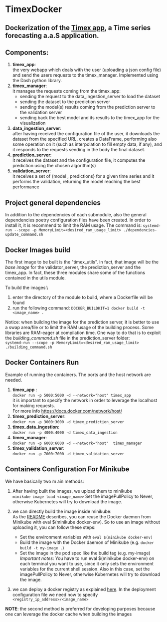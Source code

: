 # TimexDocker
## Dockerization of the [Timex app](https://github.com/AlexMV12/TIMEX), a Time series forecasting a.a.S application.

## **Components**:
1. **timex_app**:\
    the very webapp which deals with the user (uploading a json config file) and send the users requests to the timex_manager. Implemented using the Dash python library.
2. **timex_manager**:\
   it manages the requests coming from the timex_app:
   - sending the request to the data_ingestion_server to load the dataset
   - sending the dataset to the prediction server
   - sending the model(s) results coming from the prediction server to the validation server
   - sending back the best model and its results to the timex_app for the visualization
3. **data_ingestion_server**:\
    after having received the configuration file of the user, it downloads the dataset from the specified URL, creates a DataFrame, performing also some operation on it (such as interpolation to fill empty data, if any), and it responds to the requests sending in the body the final dataset.
4. **prediction_server**:\
    it receives the dataset and the configuration file, it computes the prediction using the chosen algorithm(s)
5. **validation_server**:\
    it receives a set of {model , predictions} for a given time series and it performs the validation, returning the model reaching the best performance

## **Project general dependencies**
In addition to the dependencies of each submodule, also the general dependencies poetry configuration files have been created. In order to install it, it is recommend to limit the RAM usage. The command is:
`systemd-run --scope -p MemoryLimit=<desired_ram_usage_limit> ./dependencies-update_command.sh`

## **Docker Images build**
The first image to be built is the "timex_utils".
In fact, that image will be the *base image* for the validator_server, the prediction_server and the timex_app. In fact, these three modules share some of the functions contained in the utils module.

To build the images:\
1. enter the directory of the module to build, where a Dockerfile will be found
2. run the following command: `DOCKER_BUILDKIT=1 docker build -t <image_name> .`

Notice: when building the image for the prediction server, it is better to use a swap area/file or to limit the RAM usage of the building process. Some libraries are RAM-eager at compilation time. One way to do that is to exploit the *building_command.sh* file in the prediction_server folder: \
`systemd-run --scope -p MemoryLimit=<desired_ram_usage_limit> ./building_command.sh`
## **Docker Containers Run**
Example of running the containers. The ports and the host network are needed.

1. **timex_app** :\
    `docker run -p 5000:5000 -d --network="host" timex_app` \
    it is important to specify the network in order to leverage the localhost for making requests. \
    For more info https://docs.docker.com/network/host/
2. **timex_prediction_server**: \
   `docker run -p 3000:3000 -d timex_prediction_server`
3. **timex_data_ingestion**: \
    `docker run -p 4000:4000 -d timex_data_ingestion`
4. **timex_manager**: \
   `docker run -p 6000:6000 -d --network="host"  timex_manager` 
5. **timex_validation_server**: \
   `docker run -p 7000:7000 -d timex_validation_server`

## **Containers Configuration For Minikube**
We have basically two m ain methods:
1. After having built the images, we upload them to minikube \
    `minikube image load <image_name>`
  Set the imagePullPolicy to Never, otherwise Kubernetes will try to download the image.

2. we can directly build the image inside minikube: \
   As the [README](https://github.com/kubernetes/minikube/blob/0c616a6b42b28a1aab8397f5a9061f8ebbd9f3d9/README.md#reusing-the-docker-daemon) describes, you can reuse the Docker daemon from Minikube with eval $(minikube docker-env). So to use an image without uploading it, you can follow these steps:
   
   - Set the environment variables with `eval $(minikube docker-env)`
   - Build the image with the Docker daemon of Minikube (e.g. `docker build -t my-image .`)
   - Set the image in the pod spec like the build tag (e.g. my-image)
    *Important notes*: You have to run eval $(minikube docker-env) on each terminal you want to use, since it only sets the environment variables for the current shell session. Also in this case, set the imagePullPolicy to Never, otherwise Kubernetes will try to download the image.


3. we can deploy a docker registry as explained [here](https://docs.docker.com/registry/deploying/). 
   In the deployment configuration file we need now to specify `<registry_ip_address>/<image_name>`

**NOTE**: the second method is preferred for developing purposes because one can leverage the docker cache when building the images

